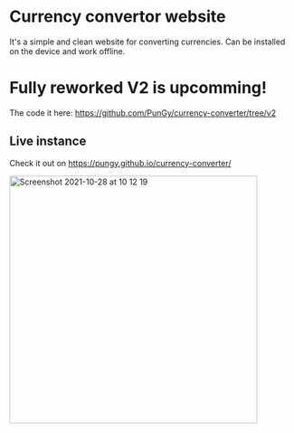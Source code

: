 # Currency convertor website

It's a simple and clean website for converting currencies. Can be installed on the device and work offline.

# Fully reworked V2 is upcomming!

The code it here: https://github.com/PunGy/currency-converter/tree/v2

## Live instance

Check it out on https://pungy.github.io/currency-converter/

<img width="438" alt="Screenshot 2021-10-28 at 10 12 19" src="https://user-images.githubusercontent.com/21196707/139214840-97ff3bc8-be09-492f-91b8-2467f34627fe.png">
